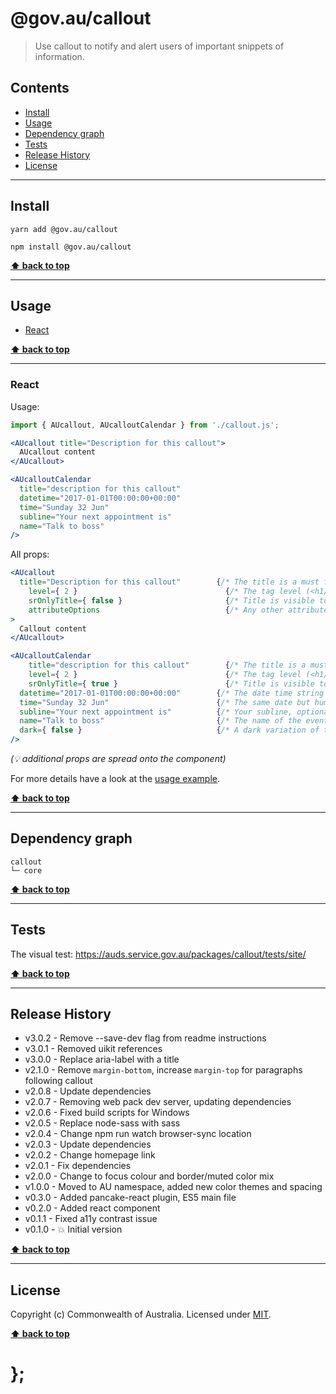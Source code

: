 @gov.au/callout
============

> Use callout to notify and alert users of important snippets of information.


## Contents

* [Install](#install)
* [Usage](#usage)
* [Dependency graph](#dependency-graph)
* [Tests](#tests)
* [Release History](#release-history)
* [License](#license)


----------------------------------------------------------------------------------------------------------------------------------------------------------------


## Install


```shell
yarn add @gov.au/callout
```

```shell
npm install @gov.au/callout
```


**[⬆ back to top](#contents)**


----------------------------------------------------------------------------------------------------------------------------------------------------------------


## Usage


* [React](#react)


**[⬆ back to top](#contents)**


----------------------------------------------------------------------------------------------------------------------------------------------------------------


### React

Usage:

```jsx
import { AUcallout, AUcalloutCalendar } from './callout.js';

<AUcallout title="Description for this callout">
  AUcallout content
</AUcallout>

<AUcalloutCalendar
  title="description for this callout"
  datetime="2017-01-01T00:00:00+00:00"
  time="Sunday 32 Jun"
  subline="Your next appointment is"
  name="Talk to boss"
/>
```

All props:

```jsx
<AUcallout
  title="Description for this callout"        {/* The title is a must for screen readers */}
	level={ 2 }                                 {/* The tag level (<h1/> <h2/> etc), default: '1' */}
	srOnlyTitle={ false }                       {/* Title is visible to screen readers only */}
	attributeOptions                            {/* Any other attribute options */}
>
  Callout content
</AUcallout>

<AUcalloutCalendar
	title="description for this callout"        {/* The title is a must for screen readers */}
	level={ 2 }                                 {/* The tag level (<h1/> <h2/> etc), default: '1' */}
	srOnlyTitle={ true }                        {/* Title is visible to screen readers only */}
  datetime="2017-01-01T00:00:00+00:00"        {/* The date time string */}
  time="Sunday 32 Jun"                        {/* The same date but human readable */}
  subline="Your next appointment is"          {/* Your subline, optional */}
  name="Talk to boss"                         {/* The name of the event, optional */}
  dark={ false }                              {/* A dark variation of the component */}
/>
```
_(💡 additional props are spread onto the component)_

For more details have a look at the [usage example](https://github.com/govau/design-system-components/tree/master/packages/callout/tests/react/index.js).


**[⬆ back to top](#contents)**


----------------------------------------------------------------------------------------------------------------------------------------------------------------


## Dependency graph

```shell
callout
└─ core
```


**[⬆ back to top](#contents)**


----------------------------------------------------------------------------------------------------------------------------------------------------------------


## Tests

The visual test: https://auds.service.gov.au/packages/callout/tests/site/


**[⬆ back to top](#contents)**


----------------------------------------------------------------------------------------------------------------------------------------------------------------


## Release History

* v3.0.2 - Remove --save-dev flag from readme instructions
* v3.0.1 - Removed uikit references
* v3.0.0 - Replace aria-label with a title
* v2.1.0 - Remove `margin-bottom`, increase `margin-top` for paragraphs following callout
* v2.0.8 - Update dependencies
* v2.0.7 - Removing web pack dev server, updating dependencies
* v2.0.6 - Fixed build scripts for Windows
* v2.0.5 - Replace node-sass with sass
* v2.0.4 - Change npm run watch browser-sync location
* v2.0.3 - Update dependencies
* v2.0.2 - Change homepage link
* v2.0.1 - Fix dependencies
* v2.0.0 - Change to focus colour and border/muted color mix
* v1.0.0 - Moved to AU namespace, added new color themes and spacing
* v0.3.0 - Added pancake-react plugin, ES5 main file
* v0.2.0 - Added react component
* v0.1.1 - Fixed a11y contrast issue
* v0.1.0 - 💥 Initial version


**[⬆ back to top](#contents)**


----------------------------------------------------------------------------------------------------------------------------------------------------------------


## License

Copyright (c) Commonwealth of Australia.
Licensed under [MIT](https://raw.githubusercontent.com/govau/design-system-components/packages/core/master/LICENSE).


**[⬆ back to top](#contents)**

# };
